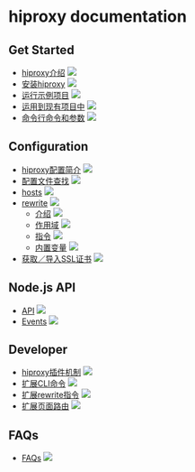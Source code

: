# hiproxy documentation

## Get Started

* [hiproxy介绍](./get_started/1_introduction.md) ![](http://progressed.io/bar/80)
* [安装hiproxy](./get_started/2_installation.md) ![](http://progressed.io/bar/90)
* [运行示例项目](./get_started/3_run_example.md) ![](http://progressed.io/bar/90)
* [运用到现有项目中](./get_started/4_play_with_your_projects.md) ![](http://progressed.io/bar/95)
* [命令行命令和参数](./get_started/5_cli_options.md) ![](http://progressed.io/bar/80)


## Configuration

* [hiproxy配置简介](./configuration/introduction.md) ![](http://progressed.io/bar/90)
* [配置文件查找](./configuration/find_conf.md) ![](http://progressed.io/bar/80)
* [hosts](./configuration/hosts.md) ![](http://progressed.io/bar/90)
* [rewrite](./configuration/rewrite.md) ![](http://progressed.io/bar/70)
  * [介绍](./configuration/rewrite_introduction.md) ![](http://progressed.io/bar/90)
  * [作用域](./configuration/rewrite_scope.md) ![](http://progressed.io/bar/100)
  * [指令](./configuration/rewrite_directive.md) ![](http://progressed.io/bar/90)
  * [内置变量](./configuration/rewrite_built_in_variable.md) ![](http://progressed.io/bar/95)
* [获取／导入SSL证书](./configuration/ssl_certificate.md) ![](http://progressed.io/bar/95)


## Node.js API

* [API](./api/api.md) ![](http://progressed.io/bar/50)
* [Events](./api/events.md) ![](http://progressed.io/bar/90)

## Developer

* [hiproxy插件机制](./developer/plugin.md) ![](http://progressed.io/bar/95)
* [扩展CLI命令](./developer/cli_command.md) ![](http://progressed.io/bar/95)
* [扩展rewrite指令](./developer/rewrite_directive.md) ![](http://progressed.io/bar/95)
* [扩展页面路由](./developer/route.md) ![](http://progressed.io/bar/95)

## FAQs

* [FAQs](./faqs.md) ![](http://progressed.io/bar/100)
